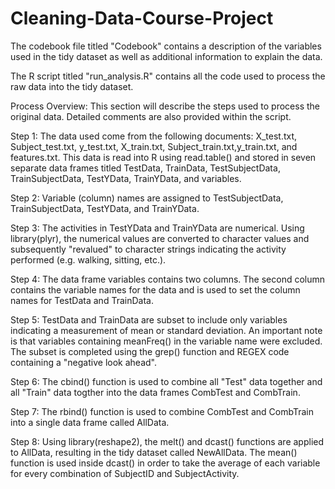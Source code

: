# Cleaning-Data-Course-Project

The codebook file titled "Codebook" contains a description of the variables used in the tidy dataset as well as additional information to explain the data.

The R script titled "run_analysis.R" contains all the code used to process the raw data into the tidy dataset.

Process Overview:
This section will describe the steps used to process the original data.  Detailed comments are also provided within the script.

Step 1:  The data used come from the following documents:  X_test.txt, Subject_test.txt, y_test.txt, X_train.txt, Subject_train.txt,y_train.txt, and features.txt.  This data is read into R using read.table() and stored in seven separate data frames titled TestData, TrainData, TestSubjectData, TrainSubjectData, TestYData, TrainYData, and variables.

Step 2:  Variable (column) names are assigned to TestSubjectData, TrainSubjectData, TestYData, and TrainYData.

Step 3:  The activities in TestYData and TrainYData are numerical.  Using library(plyr), the numerical values are converted to character values and subsequently "revalued" to character strings indicating the activity performed (e.g. walking, sitting, etc.).  

Step 4:  The data frame variables contains two columns.  The second column contains the variable names for the data and is used to set the column names for TestData and TrainData.

Step 5:  TestData and TrainData are subset to include only variables indicating a measurement of mean or standard deviation.  An important note is that variables containing meanFreq() in the variable name were excluded.  The subset is completed using the grep() function and REGEX code containing a "negative look ahead".  

Step 6:  The cbind() function is used to combine all "Test" data together and all "Train" data togther into the data frames CombTest and CombTrain.

Step 7:  The rbind() function is used to combine CombTest and CombTrain into a single data frame called AllData.

Step 8:  Using library(reshape2), the melt() and dcast() functions are applied to AllData, resulting in the tidy dataset called NewAllData.  The mean() function is used inside dcast() in order to take the average of each variable for every combination of SubjectID and SubjectActivity.
